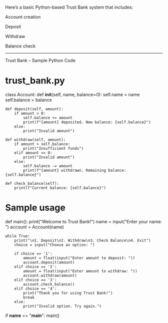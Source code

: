 Here’s a basic Python-based Trust Bank system that includes:

Account creation

Deposit

Withdraw

Balance check



---

Trust Bank – Sample Python Code

# trust_bank.py

class Account:
    def __init__(self, name, balance=0):
        self.name = name
        self.balance = balance

    def deposit(self, amount):
        if amount > 0:
            self.balance += amount
            print(f"{amount} deposited. New balance: {self.balance}")
        else:
            print("Invalid amount")

    def withdraw(self, amount):
        if amount > self.balance:
            print("Insufficient funds")
        elif amount <= 0:
            print("Invalid amount")
        else:
            self.balance -= amount
            print(f"{amount} withdrawn. Remaining balance: {self.balance}")

    def check_balance(self):
        print(f"Current balance: {self.balance}")


# Sample usage
def main():
    print("Welcome to Trust Bank!")
    name = input("Enter your name: ")
    account = Account(name)

    while True:
        print("\n1. Deposit\n2. Withdraw\n3. Check Balance\n4. Exit")
        choice = input("Choose an option: ")

        if choice == '1':
            amount = float(input("Enter amount to deposit: "))
            account.deposit(amount)
        elif choice == '2':
            amount = float(input("Enter amount to withdraw: "))
            account.withdraw(amount)
        elif choice == '3':
            account.check_balance()
        elif choice == '4':
            print("Thank you for using Trust Bank!")
            break
        else:
            print("Invalid option. Try again.")

if __name__ == "__main__":
    main()
